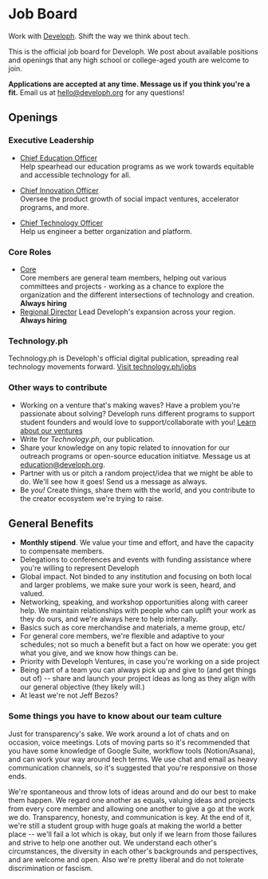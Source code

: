 # Job Board
Work with [Developh](http://developh.org). Shift the way we think about tech. 

This is the official job board for Developh. We post about available positions and openings that any high school or college-aged youth are welcome to join.

**Applications are accepted at any time. Message us if you think you're a fit.**
Email us at hello@developh.org for any questions!


## Openings

### Executive Leadership

* [Chief Education Officer](https://github.com/wedeveloph/jobs/blob/master/chiefeducationofficer.md)  
Help spearhead our education programs as we work towards equitable and accessible technology for all.

* [Chief Innovation Officer](https://github.com/wedeveloph/jobs/blob/master/chiefinnovationofficer.md)  
Oversee the product growth of social impact ventures, accelerator programs, and more.

* [Chief Technology Officer](https://github.com/wedeveloph/jobs/blob/master/chieftechnologyofficer.md)  
Help us engineer a better organization and platform.

### Core Roles

* [Core](http://github.com/wedeveloph/jobs/blob/master/core.MD)  
 Core members are general team members, helping out various committees and projects - working as a chance to explore the organization and the different intersections of technology and creation. **Always hiring**
* [Regional Director](https://github.com/wedeveloph/jobs/blob/master/regionaldirector.MD) 
Lead Developh's expansion across your region. **Always hiring**

### Technology.ph
Technology.ph is Developh's official digital publication, spreading real technology movements forward.
[Visit technology.ph/jobs](https://technology.ph/jobs)

### Other ways to contribute
* Working on a venture that's making waves? Have a problem you're passionate about solving? Developh runs different programs to support student founders and would love to support/collaborate with you! [Learn about our ventures](https://developh.org/jobs) 
* Write for *Technology.ph*, our publication.
* Share your knowledge on any topic related to innovation for our outreach programs or open-source education initiatve. Message us at education@developh.org.
* Partner with us or pitch a random project/idea that we might be able to do. We'll see how it goes! Send us a message as always.
* Be _you!_ Create things, share them with the world, and you contribute to the creator ecosystem we're trying to raise.


## General Benefits
* **Monthly stipend**. We value your time and effort, and have the capacity to compensate members.
* Delegations to conferences and events with funding assistance where you're willing to represent Developh
* Global impact. Not binded to any institution and focusing on both local and larger problems, we make sure your work is seen, heard, and valued.
* Networking, speaking, and workshop opportunities along with career help. We maintain relationships with people who can uplift your work as they do ours, and we're always here to help internally.
* Basics such as core merchandise and materials, a meme group, etc/
* For general core members, we're flexible and adaptive to your schedules; not so much a benefit but a fact on how we operate: you get what you give, and we know how things can be.
* Priority with Developh Ventures, in case you're working on a side project
* Being part of a team you can always pick up and give to (and get things out of) -- share and launch your project ideas as long as they align with our general objective (they likely will.)
* At least we're not Jeff Bezos?


### Some things you have to know about our team culture
Just for transparency's sake.
We work around a lot of chats and on occasion, voice meetings. Lots of moving parts so it's recommended that you have some knowledge of Google Suite, workflow tools (Notion/Asana), and can work your way around tech terms. We use chat and email as heavy communication channels, so it's suggested that you're responsive on those ends.

We're spontaneous and throw lots of ideas around and do our best to make them happen. We regard one another as equals, valuing ideas and projects from every core member and allowing one another to give a go at the work we do. Transparency, honesty, and communication is key. At the end of it, we're still a student group with huge goals at making the world a better place -- we'll fail a lot which is okay, but only if we learn from those failures and strive to help one another out. We understand each other's circumstances, the diversity in each other's backgrounds and perspectives, and are welcome and open. Also we're pretty liberal and do not tolerate discrimination or fascism.
